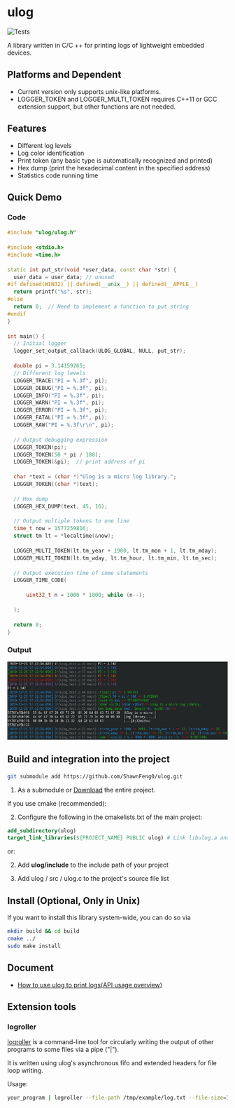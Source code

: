 # ulog

![Tests](https://github.com/ShawnFeng0/ulog/actions/workflows/tests.yml/badge.svg)

A library written in C/C ++ for printing logs of lightweight embedded devices.

## Platforms and Dependent

* Current version only supports unix-like platforms.
* LOGGER_TOKEN and LOGGER_MULTI_TOKEN requires C++11 or GCC extension support, but other functions are not needed.

## Features

* Different log levels
* Log color identification
* Print token (any basic type is automatically recognized and printed)
* Hex dump (print the hexadecimal content in the specified address)
* Statistics code running time

## Quick Demo

### Code

```C++
#include "ulog/ulog.h"

#include <stdio.h>
#include <time.h>

static int put_str(void *user_data, const char *str) {
  user_data = user_data; // unused
#if defined(WIN32) || defined(__unix__) || defined(__APPLE__)
  return printf("%s", str);
#else
  return 0;  // Need to implement a function to put string
#endif
}

int main() {
  // Initial logger
  logger_set_output_callback(ULOG_GLOBAL, NULL, put_str);

  double pi = 3.14159265;
  // Different log levels
  LOGGER_TRACE("PI = %.3f", pi);
  LOGGER_DEBUG("PI = %.3f", pi);
  LOGGER_INFO("PI = %.3f", pi);
  LOGGER_WARN("PI = %.3f", pi);
  LOGGER_ERROR("PI = %.3f", pi);
  LOGGER_FATAL("PI = %.3f", pi);
  LOGGER_RAW("PI = %.3f\r\n", pi);

  // Output debugging expression
  LOGGER_TOKEN(pi);
  LOGGER_TOKEN(50 * pi / 180);
  LOGGER_TOKEN(&pi);  // print address of pi

  char *text = (char *)"Ulog is a micro log library.";
  LOGGER_TOKEN((char *)text);

  // Hex dump
  LOGGER_HEX_DUMP(text, 45, 16);

  // Output multiple tokens to one line
  time_t now = 1577259816;
  struct tm lt = *localtime(&now);

  LOGGER_MULTI_TOKEN(lt.tm_year + 1900, lt.tm_mon + 1, lt.tm_mday);
  LOGGER_MULTI_TOKEN(lt.tm_wday, lt.tm_hour, lt.tm_min, lt.tm_sec);

  // Output execution time of some statements
  LOGGER_TIME_CODE(

      uint32_t n = 1000 * 1000; while (n--);

  );

  return 0;
}

```

### Output

![example](doc/figures/example.png)

## Build and integration into the project

```bash
git submodule add https://github.com/ShawnFeng0/ulog.git
```

1. As a submodule or [Download](https://github.com/ShawnFeng0/ulog/archive/master.zip) the entire project.

If you use cmake (recommended):

2. Configure the following in the cmakelists.txt of the main project:

```cmake
add_subdirectory(ulog)
target_link_libraries(${PROJECT_NAME} PUBLIC ulog) # Link libulog.a and include ulog/include path
```

or:

2. Add **ulog/include** to the include path of your project

3. Add ulog / src / ulog.c to the project's source file list

## Install (Optional, Only in Unix)

If you want to install this library system-wide, you can do so via

```bash
mkdir build && cd build
cmake ../
sudo make install
```

## Document

* [How to use ulog to print logs(API usage overview)](doc/api_usage_overview.md)

## Extension tools

### logroller

[logroller](tools/logroller) is a command-line tool for circularly writing the output of other programs to some files via a pipe ("|").

It is written using ulog's asynchronous fifo and extended headers for file loop writing.

Usage:

```bash
your_program | logroller --file-path /tmp/example/log.txt --file-size=100000 --max-files=3
```
